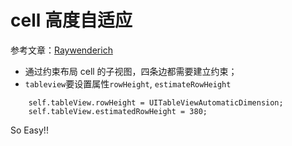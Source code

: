 # cell 高度自适应
  
参考文章：[Raywenderich](https://www.raywenderlich.com/129059/self-sizing-table-view-cells)  
  
*	 通过约束布局 cell 的子视图，四条边都需要建立约束；
*	 `tableview`要设置属性`rowHeight`, `estimateRowHeight`

```
	self.tableView.rowHeight = UITableViewAutomaticDimension;
    self.tableView.estimatedRowHeight = 380;
```
So Easy!!